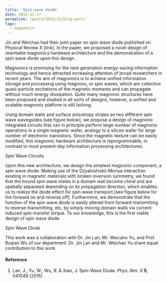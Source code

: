 ```yaml
---
title: 'Spin-wave diode'
date: 2015-11-17
permalink: /posts/2015/11/blog-post/
tags:
  - magnonics
---
```


Jin and Weichao had their joint paper on spin wave diode published on Physical Review X [link]. In the paper, we proposed a novel design of rewritable magnonics hardware architecture and the demonstration of a spin wave diode upon this design.

Magnonics is promising for the next generation energy-saving information technology and hence attracted increasing attention of broad researchers in recent years. The aim of magnonics is to achieve unified information storage and processing using magnons, or spin waves, which are collective quasi-particle excitations of the magnetic moments and can propagate without much energy dissipation. Quite many magnonic structures have been proposed and studied in all sorts of designs, however, a unified and scalable magnonic platform is still lacking. 

Using domain walls and surface anisotropy stripes as two different spin wave waveguides [see figure below], we propose a design of magnonic integrated circuits that can in principle perform large number of magnonic operations in a single magnetic wafer, analogy to a silicon wafer for large number of electronic transistors. Since the magnetic texture can be easily modified, this magnonic hardware architecture is reprogrammable, in contrast to most present-day information processing architectures. 

Spin Wave Circuits


Upon this new architecture, we design the simplest magnonic component, a spin wave diode. Making use of the Dzyaloshiskii-Moriya interaction existing in magnetic materials with broken inversion symmetry, we found that the bound spin wave states in a domain wall become chiral and are spatially separated depending on its propagation direction, which enables us to realize the diode effect for spin wave transport [see figure below for the forward on and reverse off]. Furthermore, we demonstrate that the function of the spin wave diode is easily altered from forward-transmitting to reverse-transmitting, etc, by simply moving domain walls via current-induced spin-transfer torque. To our knowledge, this is the first viable design of spin wave diode. 

Spin Wave Diode

This work was a collaboration with Dr. Jin Lan, Mr. Weicaho Yu, and Prof. Ruqian Wu of our department. Dr. Jin Lan and Mr. Weichao Yu share equal contribution to this work. 

#### Reference
1. Lan, J., Yu, W., Wu, R. & Xiao, J. Spin-Wave Diode. _Phys. Rev. X_ __5__, 041049 (2015).
